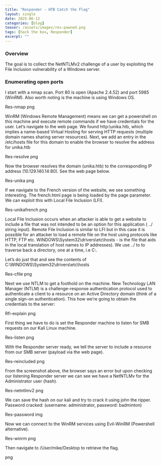 ```yaml
---
title: "Responder - HTB Catch the Flag"
layout: single
date: 2025-06-12
categories: [blog]
teaser: /assets/images/res-pawned.png
tags: [hack the box, Responder]
excerpt: ""
---
```


### Overview

The goal is to collect the NetNTLMv2 challenge of a user by exploiting the File Inclusion vulnerability of a Windows server.

### Enumerating open ports

I start with a nmap scan. Port 80 is open (Apache 2.4.52) and port 5985 (WinRM). Also worth noting is the machine is using Windows OS.

Res-nmap png

WinRM (Windows Remote Management) means we can get a powershell on this machine and execute remote commands if we have credentials for the user.
Let’s navigate to the web page. We found http:\\unika.htb, which implies a name-based Virtual Hosting for serving HTTP requests (multiple domain names sharing server resources).
Next, we add an entry in the  /etc/hosts file for this domain to enable the browser to resolve the address for unika.htb

Res-resolve png

Now the browser resolves the domain (unika.htb) to the corresponding IP address (10.129.140.14:80). See the web page below.

Res-unika png

If we navigate to the French version of the website, we see something interesting. The  french.html page is being loaded by the  page parameter. We can exploit this with Local File Inclusion (LFI). 

Res-unikafrench png

Local File Inclusion occurs when an attacker is able to get a website to include a file that was not intended to be an option for this application (  ../ string input).
Remote File Inclusion is similar to LFI but in this case it is possible for an attacker to load a remote file on the host using protocols like HTTP, FTP etc. 
WINDOWS\System32\drivers\etc\hosts - is the file that aids in the local translation of host names to IP addresses). 
We use ../ to to traverse back a directory, one at a time, i.e C:\.

Let’s do just that and see the contents of C:\WINDOWS\System32\drivers\etc\hosts

Res-cfile png

Next we use NTLM to get a foothold on the machine. New Technology LAN Manager (NTLM) is a challenge-response authentication protocol used to authenticate a client to a resource on an Active Directory domain (think of a single sign-on authentication).
This how we’re going to obtain the credentials to the server:

Rfi-explain png

First thing we have to do  is set the Responder machine to listen for SMB requests on our Kali Linux machine. 

Res-listen png

With the Responder server ready, we tell the server to include a resource from our SMB server (payload via the web page). 

Res-reincluded png

From the screenshot above, the browser says an error but upon checking our listening Responder server we can see we have a NetNTLMv for the Administrator user (hash).

Res-netntlmv2 png

We can save the hash on our kali and try to crack it using john the ripper. 
Password cracked: (username: administrator, password: badminton)

Res-password img

Now we can connect to the WinRM services using Evil-WinRM (Powershell alternative).

Res-winrm png

Then navigate to /User/mike/Desktop to retrieve the flag.

png
